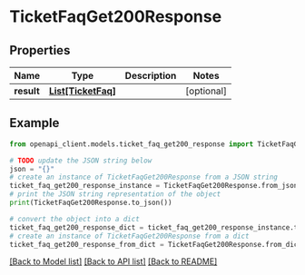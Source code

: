 # TicketFaqGet200Response


## Properties

Name | Type | Description | Notes
------------ | ------------- | ------------- | -------------
**result** | [**List[TicketFaq]**](TicketFaq.md) |  | [optional] 

## Example

```python
from openapi_client.models.ticket_faq_get200_response import TicketFaqGet200Response

# TODO update the JSON string below
json = "{}"
# create an instance of TicketFaqGet200Response from a JSON string
ticket_faq_get200_response_instance = TicketFaqGet200Response.from_json(json)
# print the JSON string representation of the object
print(TicketFaqGet200Response.to_json())

# convert the object into a dict
ticket_faq_get200_response_dict = ticket_faq_get200_response_instance.to_dict()
# create an instance of TicketFaqGet200Response from a dict
ticket_faq_get200_response_from_dict = TicketFaqGet200Response.from_dict(ticket_faq_get200_response_dict)
```
[[Back to Model list]](../README.md#documentation-for-models) [[Back to API list]](../README.md#documentation-for-api-endpoints) [[Back to README]](../README.md)


